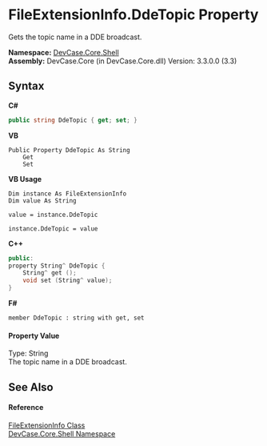 # FileExtensionInfo.DdeTopic Property 
 

Gets the topic name in a DDE broadcast.

**Namespace:**&nbsp;<a href="N_DevCase_Core_Shell">DevCase.Core.Shell</a><br />**Assembly:**&nbsp;DevCase.Core (in DevCase.Core.dll) Version: 3.3.0.0 (3.3)

## Syntax

**C#**<br />
``` C#
public string DdeTopic { get; set; }
```

**VB**<br />
``` VB
Public Property DdeTopic As String
	Get
	Set
```

**VB Usage**<br />
``` VB Usage
Dim instance As FileExtensionInfo
Dim value As String

value = instance.DdeTopic

instance.DdeTopic = value
```

**C++**<br />
``` C++
public:
property String^ DdeTopic {
	String^ get ();
	void set (String^ value);
}
```

**F#**<br />
``` F#
member DdeTopic : string with get, set

```


#### Property Value
Type: String<br />The topic name in a DDE broadcast.

## See Also


#### Reference
<a href="T_DevCase_Core_Shell_FileExtensionInfo">FileExtensionInfo Class</a><br /><a href="N_DevCase_Core_Shell">DevCase.Core.Shell Namespace</a><br />